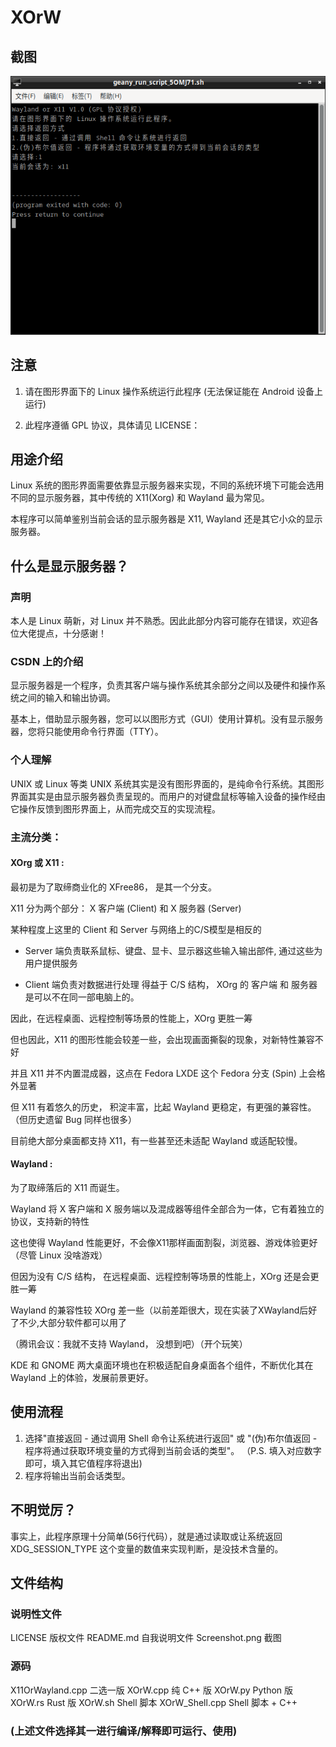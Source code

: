 # XOrW
## 截图
![markpic](./Screenshot.png)
## 注意
1. 请在图形界面下的 Linux 操作系统运行此程序 (无法保证能在 Android 设备上运行) 

2. 此程序遵循 GPL 协议，具体请见 LICENSE：


## 用途介绍
Linux 系统的图形界面需要依靠显示服务器来实现，不同的系统环境下可能会选用不同的显示服务器，其中传统的 X11(Xorg) 和 Wayland 最为常见。 

本程序可以简单鉴别当前会话的显示服务器是 X11, Wayland 还是其它小众的显示服务器。
 
## 什么是显示服务器？
### 声明
本人是 Linux 萌新，对 Linux 并不熟悉。因此此部分内容可能存在错误，欢迎各位大佬提点，十分感谢！
### CSDN 上的介绍
显示服务器是一个程序，负责其客户端与操作系统其余部分之间以及硬件和操作系统之间的输入和输出协调。 

基本上，借助显示服务器，您可以以图形方式（GUI）使用计算机。没有显示服务器，您将只能使用命令行界面（TTY）。
 
### 个人理解
UNIX 或 Linux 等类 UNIX 系统其实是没有图形界面的，是纯命令行系统。其图形界面其实是由显示服务器负责呈现的。而用户的对键盘鼠标等输入设备的操作经由它操作反馈到图形界面上，从而完成交互的实现流程。
 
### 主流分类：
 
#### XOrg 或 X11 :
最初是为了取缔商业化的 XFree86， 是其一个分支。 

X11 分为两个部分： X 客户端 (Client) 和 X 服务器 (Server) 

某种程度上这里的 Client 和 Server 与网络上的C/S模型是相反的 

* Server 端负责联系鼠标、键盘、显卡、显示器这些输入输出部件, 通过这些为用户提供服务 

* Client 端负责对数据进行处理
得益于 C/S 结构， XOrg 的 客户端 和 服务器 是可以不在同一部电脑上的。 

因此，在远程桌面、远程控制等场景的性能上，XOrg 更胜一筹

但也因此，X11 的图形性能会较差一些，会出现画面撕裂的现象，对新特性兼容不好

并且 X11 并不内置混成器，这点在 Fedora LXDE 这个 Fedora 分支 (Spin) 上会格外显著

但 X11 有着悠久的历史， 积淀丰富，比起 Wayland 更稳定，有更强的兼容性。（但历史遗留 Bug 同样也很多）

目前绝大部分桌面都支持 X11，有一些甚至还未适配 Wayland 或适配较慢。

 
#### Wayland :
为了取缔落后的 X11 而诞生。 

Wayland 将 X 客户端和 X 服务端以及混成器等组件全部合为一体，它有着独立的协议，支持新的特性 

这也使得 Wayland 性能更好，不会像X11那样画面割裂，浏览器、游戏体验更好（尽管 Linux 没啥游戏） 

但因为没有 C/S 结构， 在远程桌面、远程控制等场景的性能上，XOrg 还是会更胜一筹 

Wayland 的兼容性较 XOrg 差一些（以前差距很大，现在实装了XWayland后好了不少,大部分软件都可以用了 

（腾讯会议：我就不支持 Wayland， 没想到吧）（开个玩笑）

KDE 和 GNOME 两大桌面环境也在积极适配自身桌面各个组件，不断优化其在 Wayland 上的体验，发展前景更好。
 
## 使用流程
1. 选择"直接返回 - 通过调用 Shell 命令让系统进行返回" 或 "(伪)布尔值返回 - 程序将通过获取环境变量的方式得到当前会话的类型"。 （P.S. 填入对应数字即可，填入其它值程序将退出)
2. 程序将输出当前会话类型。

## 不明觉厉？
事实上，此程序原理十分简单(56行代码），就是通过读取或让系统返回 XDG_SESSION_TYPE 这个变量的数值来实现判断，是没技术含量的。

## 文件结构
### 说明性文件
LICENSE 版权文件
README.md 自我说明文件
Screenshot.png 截图
### 源码
X11OrWayland.cpp 二选一版
XOrW.cpp 纯 C++ 版
XOrW.py Python 版
XOrW.rs Rust 版
XOrW.sh Shell 脚本
XOrW_Shell.cpp Shell 脚本 + C++
### (上述文件选择其一进行编译/解释即可运行、使用)
